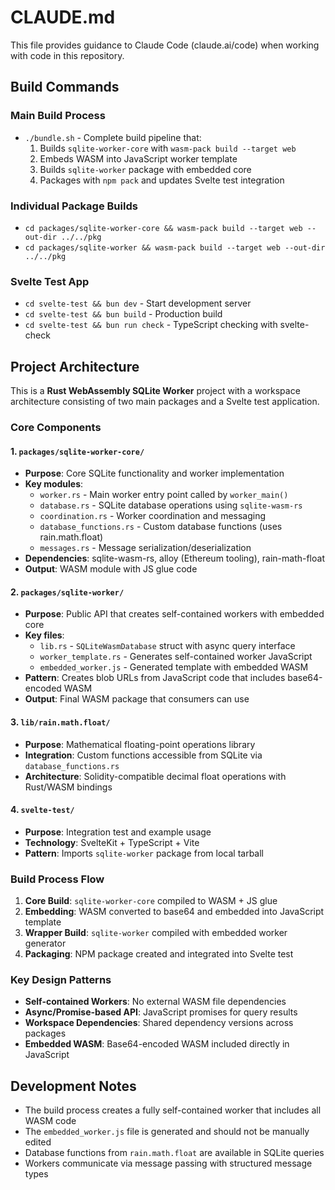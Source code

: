 # CLAUDE.md

This file provides guidance to Claude Code (claude.ai/code) when working with code in this repository.

## Build Commands

### Main Build Process
- `./bundle.sh` - Complete build pipeline that:
  1. Builds `sqlite-worker-core` with `wasm-pack build --target web`
  2. Embeds WASM into JavaScript worker template
  3. Builds `sqlite-worker` package with embedded core
  4. Packages with `npm pack` and updates Svelte test integration

### Individual Package Builds
- `cd packages/sqlite-worker-core && wasm-pack build --target web --out-dir ../../pkg`
- `cd packages/sqlite-worker && wasm-pack build --target web --out-dir ../../pkg`

### Svelte Test App
- `cd svelte-test && bun dev` - Start development server
- `cd svelte-test && bun build` - Production build
- `cd svelte-test && bun run check` - TypeScript checking with svelte-check

## Project Architecture

This is a **Rust WebAssembly SQLite Worker** project with a workspace architecture consisting of two main packages and a Svelte test application.

### Core Components

#### 1. `packages/sqlite-worker-core/`
- **Purpose**: Core SQLite functionality and worker implementation
- **Key modules**:
  - `worker.rs` - Main worker entry point called by `worker_main()`
  - `database.rs` - SQLite database operations using `sqlite-wasm-rs`
  - `coordination.rs` - Worker coordination and messaging
  - `database_functions.rs` - Custom database functions (uses rain.math.float)
  - `messages.rs` - Message serialization/deserialization
- **Dependencies**: sqlite-wasm-rs, alloy (Ethereum tooling), rain-math-float
- **Output**: WASM module with JS glue code

#### 2. `packages/sqlite-worker/`
- **Purpose**: Public API that creates self-contained workers with embedded core
- **Key files**:
  - `lib.rs` - `SQLiteWasmDatabase` struct with async query interface
  - `worker_template.rs` - Generates self-contained worker JavaScript
  - `embedded_worker.js` - Generated template with embedded WASM
- **Pattern**: Creates blob URLs from JavaScript code that includes base64-encoded WASM
- **Output**: Final WASM package that consumers can use

#### 3. `lib/rain.math.float/`
- **Purpose**: Mathematical floating-point operations library
- **Integration**: Custom functions accessible from SQLite via `database_functions.rs`
- **Architecture**: Solidity-compatible decimal float operations with Rust/WASM bindings

#### 4. `svelte-test/`
- **Purpose**: Integration test and example usage
- **Technology**: SvelteKit + TypeScript + Vite
- **Pattern**: Imports `sqlite-worker` package from local tarball

### Build Process Flow

1. **Core Build**: `sqlite-worker-core` compiled to WASM + JS glue
2. **Embedding**: WASM converted to base64 and embedded into JavaScript template
3. **Wrapper Build**: `sqlite-worker` compiled with embedded worker generator
4. **Packaging**: NPM package created and integrated into Svelte test

### Key Design Patterns

- **Self-contained Workers**: No external WASM file dependencies
- **Async/Promise-based API**: JavaScript promises for query results
- **Workspace Dependencies**: Shared dependency versions across packages
- **Embedded WASM**: Base64-encoded WASM included directly in JavaScript

## Development Notes

- The build process creates a fully self-contained worker that includes all WASM code
- The `embedded_worker.js` file is generated and should not be manually edited
- Database functions from `rain.math.float` are available in SQLite queries
- Workers communicate via message passing with structured message types